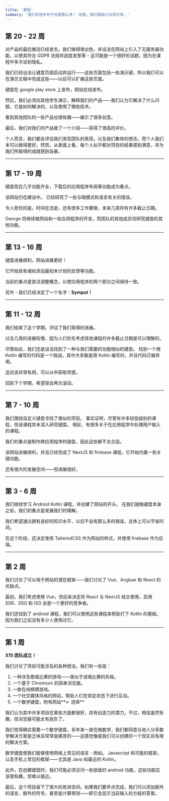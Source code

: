 ```yaml
---
title: '更新'
summary: '我们的进步并不总是那么快！ 但是，我们很高兴与您分享。'
---
```


## 第 20 - 22 周

对产品的最后推动已经发生。我们做得很出色，并设法在网站上引入了无服务器功能，以使其符合 GDPR 法规并适度发誓等 - 这可能是一个很好的话题，因为在课程中多次谈到隐私。

我们已经设法让键盘页面启动并运行——这些页面包括一些演示键，所以我们可以在演示文稿中完成这些——以后可以扩展这些页面。

键盘在 google play store 上发布，网站在线发布。

然后，我们必须向其他学生演示，解释我们的产品——我们认为它解决了什么问题，它是如何解决的，以及使用了哪些技术。

看到其他团队的一些产品也很有趣——展示了很多创意。

最后，我们对我们的产品做了一个介绍——获得了很高的评价。

个人而言，我们都会评估我们发现团队的表现，以及我们集体的想法，而个人我们本可以做得更好。然而，从表面上看，每个人似乎都对项目的结果感到满意，并为我们所取得的成就感到自豪。

---

## 第 17 - 19 周

键盘现在几乎功能齐全，下载后的应用程序布局等功能成为重点。

该网站仍在建设中。 已经研究了一些与暗模式和语言有关的错误。

令人担忧的是，时间在流逝，还有很多工作要做，未来几周将有许多截止日期。

George 将继续做网站和一些应用程序的开发，而团队的其他成员将研究键盘的其他功能。

---

## 第 13 - 16 周

键盘进展顺利，网站进展更好！

它开始具有诸如添加最初未计划的反馈等功能。

当前的重点是尝试调整概念，以使应用程序的两个部分之间保持一致。

另外 - 我们已经决定了一个名字：**Symput！**

---

## 第 11 - 12 周

我们结束了这个学期，评估了我们取得的进展。

过去几周的进展较慢，因为人们优先考虑其他课程的许多截止日期是可以理解的。

尽管如此，我们还是设法找到了一种与我们需要的功能相似的键盘。 找到一个用 Kotlin 编写的代码是一个挑战，其中大多数是用 Kotlin 编写的，并且代码已被弃用。

这应该非常有用，可以从中获取灵感。

回到下个学期，希望球会再次滚动。

---

## 第 7 - 10 周

我们围绕自定义键盘寻找了类似的项目。 事实证明，尽管有许多较低级别的课程，但该课程并未深入研究键盘。 相反，有很多关于在应用程序中处理用户输入的课程。

我们的重点是制作跨应用程序的键盘，因此这些都不太合适。

该网站进展顺利，并且已经完成了 NextJS 和 firebase 课程，它开始内置一些关键功能。

还有很大的发展空间——但进展很好。

---

## 第 3 - 6 周

我们继续学习 Android Kotlin 课程，并创建了网站的开头。 在我们接触键盘本身之前，我们的重点是发展我们的理解。

我们希望通过拥有良好的知识水平，以后不会有那么多的错误，总体上可以节省时间。

在这个阶段，还决定使用 TailwindCSS 作为网站的样式，并使用 firebase 作为后端。

---

## 第 2 周

我们讨论了可以用于网站的潜在框架——我们讨论了 Vue、Angluar 和 React 的优缺点。

最初，我们考虑使用 Vue，但后来决定将 React 与 NextJS 结合使用，启用 SSR、SSG 和 ISG 会是一个更好的竞争者。

我们还找到了 android 课程，我们可以使用这些课程来帮助打下 Kotlin 的基础，因为我们之前没有多少人使用过它。

---

## 第 1 周

**X15 团队成立！**

我们讨论了项目可能涉及的各种想法。我们有一些是：

1. 一种涉及歌唱比赛的游戏——类似于说唱比赛的风格。
2. 一个基于 Chromium 的简单浏览器。
3. 一款在线棋牌游戏。
4. 一个社交媒体风格的网站，帮助人们在锁定状态下进行互动。
5. 一个数学键盘，附有网站**← 选择**

我们认为其中许多项目在某些方面都很好，具有创造力的潜力。不过，相信虽然有趣，但浏览器可能太有抱负了。

我们觉得确实需要一个数学键盘，多年来一直在做数学，我们都同意与他人分享数学解决方案是乏味且常常是痛苦的——这感觉像是我们可以创建的一个现实且有用的解决方案。

数学键盘使我们能够使用网络上常见的语言 - 例如。 Javascript 和可能的框架，以及手机上常见的框架——尤其是 Java 和最近的 Kotlin。

此外，在创建键盘时，我们可能必须访问一些低级的 android 功能，这些功能应该很有趣，但难以接近。

最后，这个项目留下了很大的改进空间。如果我们要早点完成，我们可以添加额外的语言、额外的符号，甚至是计算预测——即它会显示当前输入的方程的答案。

